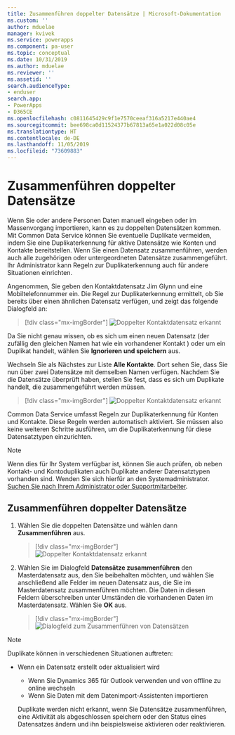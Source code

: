```yaml
---
title: Zusammenführen doppelter Datensätze | Microsoft-Dokumentation
ms.custom: ''
author: mduelae
manager: kvivek
ms.service: powerapps
ms.component: pa-user
ms.topic: conceptual
ms.date: 10/31/2019
ms.author: mduelae
ms.reviewer: ''
ms.assetid: ''
search.audienceType:
- enduser
search.app:
- PowerApps
- D365CE
ms.openlocfilehash: c0811645429c9f1e7570ceeaf316a5217e440ae4
ms.sourcegitcommit: bee698ca0d11524377b67813a65e1a022d08c05e
ms.translationtype: HT
ms.contentlocale: de-DE
ms.lasthandoff: 11/05/2019
ms.locfileid: "73609883"
---
```

# <a name="merge-duplicate-records"></a>Zusammenführen doppelter Datensätze 

Wenn Sie oder andere Personen Daten manuell eingeben oder im Massenvorgang importieren, kann es zu doppelten Datensätzen kommen. Mit Common Data Service können Sie eventuelle Duplikate vermeiden, indem Sie eine Duplikaterkennung für aktive Datensätze wie Konten und Kontakte bereitstellen. Wenn Sie einen Datensatz zusammenführen, werden auch alle zugehörigen oder untergeordneten Datensätze zusammengeführt. Ihr Administrator kann Regeln zur Duplikaterkennung auch für andere Situationen einrichten.  
  
Angenommen, Sie geben den Kontaktdatensatz Jim Glynn und eine Mobiltelefonnummer ein.  Die Regel zur Duplikaterkennung ermittelt, ob Sie bereits über einen ähnlichen Datensatz verfügen, und zeigt das folgende Dialogfeld an:  
  
 > [!div class="mx-imgBorder"] 
 > ![Doppelter Kontaktdatensatz erkannt](media/duplicates-detected.png "Doppelter Kontaktdatensatz erkannt")  
  
 Da Sie nicht genau wissen, ob es sich um einen neuen Datensatz (der zufällig den gleichen Namen hat wie ein vorhandener Kontakt ) oder um ein Duplikat handelt, wählen Sie **Ignorieren und speichern** aus.  
  
 Wechseln Sie als Nächstes zur Liste **Alle Kontakte**. Dort sehen Sie, dass Sie nun über zwei Datensätze mit demselben Namen verfügen. Nachdem Sie die Datensätze überprüft haben, stellen Sie fest, dass es sich um Duplikate handelt, die zusammengeführt werden müssen.  
 
 > [!div class="mx-imgBorder"] 
 > ![Doppelter Kontaktdatensatz erkannt](media/duplicates-detected_1.png "Doppelter Kontaktdatensatz erkannt")  
 
Common Data Service umfasst Regeln zur Duplikaterkennung für Konten und Kontakte. Diese Regeln werden automatisch aktiviert. Sie müssen also keine weiteren Schritte ausführen, um die Duplikaterkennung für diese Datensatztypen einzurichten.  
  
> [!NOTE]
>  Wenn dies für Ihr System verfügbar ist, können Sie auch prüfen, ob neben Kontakt- und Kontoduplikaten auch Duplikate anderer Datensatztypen vorhanden sind. Wenden Sie sich hierfür an den Systemadministrator. [Suchen Sie nach Ihrem Administrator oder Supportmitarbeiter](find-admin.md).  
  
## <a name="merge-duplicate-records"></a>Zusammenführen doppelter Datensätze  
  
1. Wählen Sie die doppelten Datensätze und wählen dann **Zusammenführen** aus.  
  
   > [!div class="mx-imgBorder"] 
   > ![Doppelter Kontaktdatensatz erkannt](media/duplicates-detected_2.png "Doppelter Kontaktdatensatz erkannt")  
  
2. Wählen Sie im Dialogfeld **Datensätze zusammenführen** den Masterdatensatz aus, den Sie beibehalten möchten, und wählen Sie anschließend alle Felder im neuen Datensatz aus, die Sie im Masterdatensatz zusammenführen möchten. Die Daten in diesen Feldern überschreiben unter Umständen die vorhandenen Daten im Masterdatensatz. Wählen Sie **OK** aus.  
  
     
   > [!div class="mx-imgBorder"] 
   > ![Dialogfeld zum Zusammenführen von Datensätzen](media/merge-records-dialog.png "Dialogfeld zum Zusammenführen von Datensätzen")  
  
> [!NOTE]
>  Duplikate können in verschiedenen Situationen auftreten:  
> 
> - Wenn ein Datensatz erstellt oder aktualisiert wird  
>   - Wenn Sie Dynamics 365 für Outlook verwenden und von offline zu online wechseln  
>   - Wenn Sie Daten mit dem Datenimport-Assistenten importieren  
> 
>   Duplikate werden nicht erkannt, wenn Sie Datensätze zusammenführen, eine Aktivität als abgeschlossen speichern oder den Status eines Datensatzes ändern und ihn beispielsweise aktivieren oder reaktivieren.  
